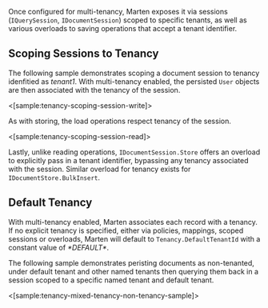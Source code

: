 <!--Title: Multi-Tenancy with Basic Store Operations-->

Once configured for multi-tenancy, Marten exposes it via sessions (`IQuerySession`, `IDocumentSession`) scoped to specific tenants, as well as various overloads to saving operations that accept a tenant identifier.

## Scoping Sessions to Tenancy

The following sample demonstrates scoping a document session to tenancy idenfitied as *tenant1*. With multi-tenancy enabled, the persisted `User` objects are then associated with the tenancy of the session.  

<[sample:tenancy-scoping-session-write]>

As with storing, the load operations respect tenancy of the session.

<[sample:tenancy-scoping-session-read]>

Lastly, unlike reading operations, `IDocumentSession.Store` offers an overload to explicitly pass in a tenant identifier, bypassing any tenancy associated with the session. Similar overload for tenancy exists for `IDocumentStore.BulkInsert`.

## Default Tenancy

With multi-tenancy enabled, Marten associates each record with a tenancy. If no explicit tenancy is specified, either via policies, mappings, scoped sessions or overloads, Marten will default to `Tenancy.DefaultTenantId` with a constant value of *\*DEFAULT\**.

The following sample demonstrates peristing documents as non-tenanted, under default tenant and other named tenants then querying them back in a session scoped to a specific named tenant and default tenant.

<[sample:tenancy-mixed-tenancy-non-tenancy-sample]> 
